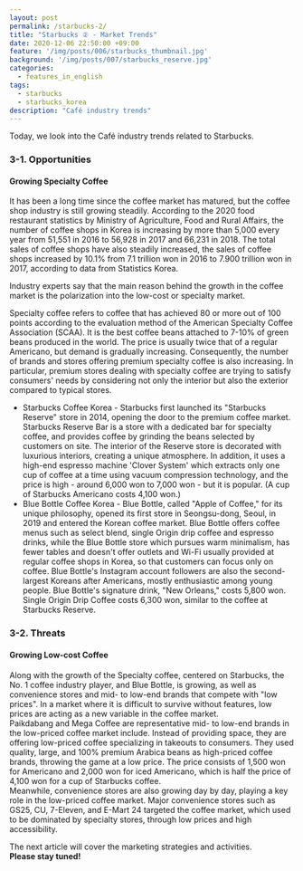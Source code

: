 ```yaml
---
layout: post
permalink: /starbucks-2/
title: "Starbucks ② - Market Trends"
date: 2020-12-06 22:50:00 +09:00
feature: '/img/posts/006/starbucks_thumbnail.jpg'
background: '/img/posts/007/starbucks_reserve.jpg'
categories:
  - features_in_english
tags:
  - starbucks
  - starbucks_korea
description: "Café industry trends"
---
```


Today, we look into the Café industry trends related to Starbucks.

### 3-1. Opportunities

#### Growing Specialty Coffee
It has been a long time since the coffee market has matured, but the coffee shop industry is still growing steadily. According to the 2020 food restaurant statistics by Ministry of Agriculture, Food and Rural Affairs, the number of coffee shops in Korea is increasing by more than 5,000 every year from 51,551 in 2016 to 56,928 in 2017 and 66,231 in 2018. The total sales of coffee shops have also steadily increased, the sales of coffee shops increased by 10.1% from 7.1 trillion won in 2016 to 7.900 trillion won in 2017, according to data from Statistics Korea.<br>

Industry experts say that the main reason behind the growth in the coffee market is the polarization into the low-cost or specialty market.<br>

Specialty coffee refers to coffee that has achieved 80 or more out of 100 points according to the evaluation method of the American Specialty Coffee Association (SCAA). It is the best coffee beans attached to 7-10% of green beans produced in the world. The price is usually twice that of a regular Americano, but demand is gradually increasing. Consequently, the number of brands and stores offering premium specialty coffee is also increasing. In particular, premium stores dealing with specialty coffee are trying to satisfy consumers' needs by considering not only the interior but also the exterior compared to typical stores.<br>

<ul>
  <li>Starbucks Coffee Korea - Starbucks first launched its "Starbucks Reserve" store in 2014, opening the door to the premium coffee market. Starbucks Reserve Bar is a store with a dedicated bar for specialty coffee, and provides coffee by grinding the beans selected by customers on site. The interior of the Reserve store is decorated with luxurious interiors, creating a unique atmosphere. In addition, it uses a high-end espresso machine 'Clover System' which extracts only one cup of coffee at a time using vacuum compression technology, and the price is high - around 6,000 won to 7,000 won - but it is popular. (A cup of Starbucks Americano costs 4,100 won.)</li>

  <li>Blue Bottle Coffee Korea - Blue Bottle, called "Apple of Coffee," for its unique philosophy, opened its first store in Seongsu-dong, Seoul, in 2019 and entered the Korean coffee market. Blue Bottle offers coffee menus such as select blend, single Origin drip coffee and espresso drinks, while the Blue Bottle store which pursues warm minimalism, has fewer tables and doesn't offer outlets and Wi-Fi usually provided at regular coffee shops in Korea, so that customers can focus only on coffee. Blue Bottle's Instagram account followers are also the second-largest Koreans after Americans, mostly enthusiastic among young people. Blue Bottle's signature drink, "New Orleans," costs 5,800 won. Single Origin Drip Coffee costs 6,300 won, similar to the coffee at Starbucks Reserve.</li>



</ul>

### 3-2. Threats

#### Growing Low-cost Coffee

Along with the growth of the Specialty coffee, centered on Starbucks, the No. 1 coffee industry player, and Blue Bottle, is growing, as well as convenience stores and mid- to low-end brands that compete with "low prices". In a market where it is difficult to survive without features, low prices are acting as a new variable in the coffee market.<br>
Paikdabang and Mega Coffee are representative mid- to low-end brands in the low-priced coffee market include. Instead of providing space, they are offering low-priced coffee specializing in takeouts to consumers. They used quality, large, and 100% premium Arabica beans as high-priced coffee brands, throwing the game at a low price. The price consists of 1,500 won for Americano and 2,000 won for iced Americano, which is half the price of 4,100 won for a cup of Starbucks coffee.<br>
Meanwhile, convenience stores are also growing day by day, playing a key role in the low-priced coffee market. Major convenience stores such as GS25, CU, 7-Eleven, and E-Mart 24 targeted the coffee market, which used to be dominated by specialty stores, through low prices and high accessibility.<br>


The next article will cover the marketing strategies and activities.<br>
<strong>Please stay tuned!</strong>
